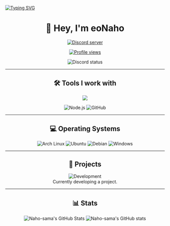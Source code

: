 [![Typing SVG](https://readme-typing-svg.demolab.com?font=Fira+Code+Bold&pause=1000&color=8100CF&center=true&vCenter=true&height=140&width=800&lines=%E2%9C%A8Welcome+to+my+profile%E2%9C%A8)](https://git.io/typing-svg)
<h1 align="center">👋 Hey, I'm eoNaho</h1>
<p align="center">
   <a href="https://discord.gg/4u96kdmajf"><img src="https://img.shields.io/discord/1213969584227352627?label=Discord&style=for-the-badge" alt="Discord server" /></a>
</p>
<p align="center">
   <a href="https://github.com/eoNaho"><img src="https://komarev.com/ghpvc/?username=eoNaho&style=for-the-badge" alt="Profile views" /></a>
</p>
<p align="center">
   <img src="https://lanyard-profile-readme.vercel.app/api/279225699259383809?theme=dark&borderRadius=30px&hideDiscrim=true&idleMessage=😴%20Probably%20sleeping%20😴" alt="Discord status" />
</p>

---

<h2 align="center">🛠️ Tools I work with</h2>
<p align="center">
<img src="https://skillicons.dev/icons?i=git,typescript,js,nextjs,mongodb,docker"/>
</p>
<p align="center">
   <img src="https://img.shields.io/badge/node.js%20-%2343853D.svg?&style=for-the-badge&logo=node.js&logoColor=white" alt="Node.js" />
   <img src="https://img.shields.io/badge/github%20-%23121011.svg?&style=for-the-badge&logo=github&logoColor=white" alt="GitHub" />
</p>

---

<h2 align="center">💻 Operating Systems</h2>
<p align="center">
   <img src="https://img.shields.io/badge/Arch%20Linux-%23000?style=for-the-badge&logo=archlinux&logoColor=white" alt="Arch Linux" />
   <img src="https://img.shields.io/badge/Ubuntu-E95420?style=for-the-badge&logo=ubuntu&logoColor=white" alt="Ubuntu" />
   <img src="https://img.shields.io/badge/Debian-A81D33?style=for-the-badge&logo=debian&logoColor=white" alt="Debian" />
   <img src="https://img.shields.io/badge/Windows-0078D6?style=for-the-badge&logo=windows&logoColor=white" alt="Windows" />
</p>

---

<h2 align="center">🚀 Projects</h2>
<p align="center">
   <img src="https://img.shields.io/badge/Development-in_progress-yellow?style=for-the-badge" alt="Development" />
   <br />
   Currently developing a project.
</p>

---

<h2 align="center">📊 Stats</h2>
<p align="center">
   <img align="center" src="https://github-readme-stats.vercel.app/api?username=eoNaho&show_icons=true&count_private=true&hide=issues&theme=transparent&hide_border=true" alt="Naho-sama's GitHub Stats" />
   <img align="center" src="https://github-readme-stats.vercel.app/api/top-langs/?username=eoNaho&hide=shell&layout=compact&theme=transparent&hide_border=true" alt="Naho-sama's GitHub stats" />
</p>
